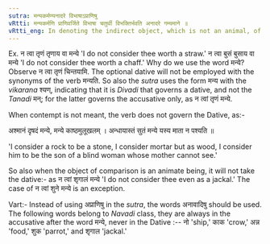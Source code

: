 ```yaml
---
sutra: मन्यकर्मण्यनादरे विभाषाऽप्राणिषु
vRtti: मन्यकर्मणि प्राणिवर्जिते विभाषा चतुर्थी विभक्तिर्भवति अनादरे गम्यमाने ॥
vRtti_eng: In denoting the indirect object, which is not an animal, of the verb _manya_ 'to think,' the dative case is optionally employed, when contempt is to be shown.
---
```

Ex. न त्वा तृणं तृणाय वा मन्ये 'I do not consider thee worth a straw.' न त्वा बुसं बुसाय वा मन्ये 'I do not consider thee worth a chaff.' Why do we use the word मन्ये? Observe न त्वा तृणं चिन्तयामि. The optional dative will not be employed with the synonyms of the verb मन्यति. So also the _sutra_ uses the form मन्य with the _vikarana_ श्यण्, indicating that it is _Divadi_ that governs a dative, and not the _Tanadi_ मन्; for the latter governs the accusative only, as न त्वां तृणं मन्ये.

When contempt is not meant, the verb does not govern the Dative, as:-

अश्मानं दृषदं मन्ये, मन्ये काष्ठमुलूखलम् । अन्धायास्तं सुतं मन्ये यस्य माता न पश्यति ॥

'I consider a rock to be a stone, I consider mortar but as wood, I consider him to be the son of a blind woman whose mother cannot see.'

So also when the object of comparison is an animate being, it will not take the dative:- as न त्वां शृगालं मन्ये 'I do not consider thee even as a jackal.' The case of न त्वां शुने मन्ये is an exception.

Vart:- Instead of using अप्राणिषु in the _sutra_, the words अनावादिषु should be used. The following words belong to _Navadi_ class, they are always in the accusative after the word मन्ये, never in the Dative :-- नो 'ship,' काक 'crow,' अन्न 'food,' शुक 'parrot,' and शृगाल 'jackal.'
